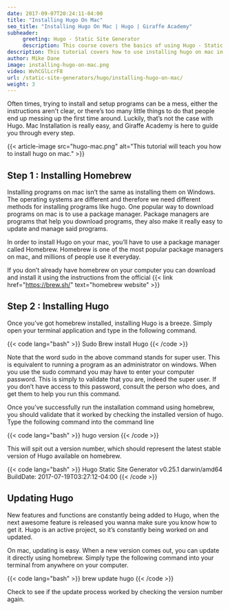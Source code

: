 ```yaml
---
date: 2017-09-07T20:24:11-04:00
title: "Installing Hugo On Mac"
seo_title: "Installing Hugo On Mac | Hugo | Giraffe Academy"
subheader:
     greeting: Hugo - Static Site Generator
     description: This course covers the basics of using Hugo - Static Site Generator. Work your way through the articles and we'll teach you everything you need to know to create a professional and scalable website or blog!
description: This tutorial covers how to use installing hugo on mac in Hugo -  Static Site Generator.
author: Mike Dane
image: installing-hugo-on-mac.png
video: WvhCGlLcrF8
url: /static-site-generators/hugo/installing-hugo-on-mac/
weight: 3
---
```


Often times, trying to install and setup programs can be a mess, either the instructions aren't clear, or there’s too many little things to do that people end up messing up the first time around. Luckily, that’s not the case with Hugo. Mac Installation is really easy, and Giraffe Academy is here to guide you through every step.

{{< article-image src="hugo-mac.png" alt="This tutorial will teach you how to install hugo on mac." >}}

## Step 1 : Installing Homebrew
Installing programs on mac isn’t the same as installing them on Windows. The operating systems are different and therefore we need different methods for installing programs like hugo. One popular way to download programs on mac is to use a package manager. Package managers are programs that help you download programs, they also make it really easy to update and manage said programs.

In order to install Hugo on your mac, you’ll have to use a package manager called Homebrew. Homebrew is one of the most popular package managers on mac, and millions of people use it everyday.

If you don’t already have homebrew on your computer you can download and install it using the instructions from the official {{< link href="https://brew.sh/" text="homebrew website" >}}
## Step 2 : Installing Hugo
Once you’ve got homebrew installed, installing Hugo is a breeze. Simply open your terminal application and type in the following command.

{{< code lang="bash" >}}
Sudo Brew install Hugo
{{< /code >}}

Note that the word sudo in the above command stands for super user. This is equivalent to running a program as an administrator on windows. When you use the sudo command you may have to enter your computer password. This is simply to validate that you are, indeed the super user. If you don’t have access to this password, consult the person who does, and get them to help you run this command.

Once you’ve successfully run the installation command using homebrew, you should validate that it worked by checking the installed version of hugo. Type the following command into the command line

{{< code lang="bash" >}}
hugo version
{{< /code >}}

This will spit out a version number, which should represent the latest stable version of Hugo available on homebrew.

{{< code lang="bash" >}}
Hugo Static Site Generator v0.25.1 darwin/amd64 BuildDate: 2017-07-19T03:27:12-04:00
{{< /code >}}

## Updating Hugo
New features and functions are constantly being added to Hugo, when the next awesome feature is released you wanna make sure you know how to get it. Hugo is an active project, so it’s constantly being worked on and updated.

On mac, updating is easy. When a new version comes out, you can update it directly using homebrew. Simply type the following command into your terminal from anywhere on your computer.

{{< code lang="bash" >}}
brew update hugo
{{< /code >}}

Check to see if the update process worked by checking the version number again.
